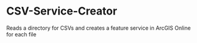 # CSV-Service-Creator
Reads a directory for CSVs and creates a feature service in ArcGIS Online for each file
